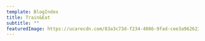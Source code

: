 ```yaml
---
template: BlogIndex
title: Train&Eat
subtitle: ""
featuredImage: https://ucarecdn.com/83a3c73d-f234-4086-9fad-cee3a9626230/
---
```

